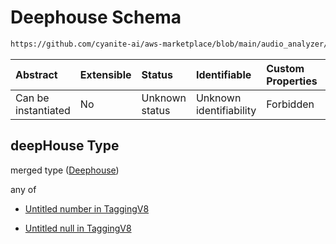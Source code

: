 # Deephouse Schema

```txt
https://github.com/cyanite-ai/aws-marketplace/blob/main/audio_analyzer/schemes/marketplace_v1/schema/TaggingV8.schema.json#/$defs/SubgenreScoresV1/properties/deepHouse
```



| Abstract            | Extensible | Status         | Identifiable            | Custom Properties | Additional Properties | Access Restrictions | Defined In                                                                     |
| :------------------ | :--------- | :------------- | :---------------------- | :---------------- | :-------------------- | :------------------ | :----------------------------------------------------------------------------- |
| Can be instantiated | No         | Unknown status | Unknown identifiability | Forbidden         | Allowed               | none                | [TaggingV8.schema.json\*](../out/TaggingV8.schema.json "open original schema") |

## deepHouse Type

merged type ([Deephouse](taggingv8-defs-subgenrescoresv1-properties-deephouse.md))

any of

* [Untitled number in TaggingV8](taggingv8-defs-subgenrescoresv1-properties-deephouse-anyof-0.md "check type definition")

* [Untitled null in TaggingV8](taggingv8-defs-subgenrescoresv1-properties-deephouse-anyof-1.md "check type definition")
